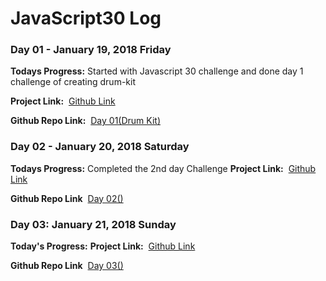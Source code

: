 # JavaScript30 Log

### Day 01 - January 19, 2018 Friday

**Todays Progress:** Started with Javascript 30 challenge and done day 1 challenge of creating drum-kit 

**Project Link:** &nbsp;[Github Link](https://khudania.github.io/drum-kit/)

**Github Repo Link:** &nbsp;[Day 01(Drum Kit)](https://github.com/khudania/drum-kit)


### Day 02 - January 20, 2018 Saturday

**Todays Progress:** Completed the 2nd day Challenge
**Project Link:** &nbsp;[Github Link](#)

**Github Repo Link**  &nbsp;[Day 02()](#)


### Day 03: January 21, 2018 Sunday

**Today's Progress:** 
**Project Link:** &nbsp;[Github Link](#)

**Github Repo Link**  &nbsp;[Day 03()](#)





